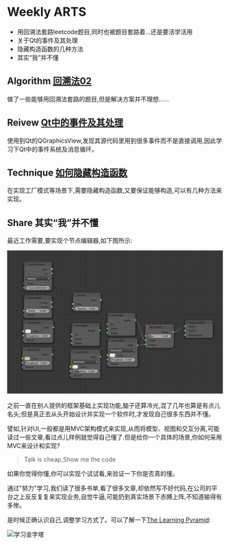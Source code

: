 # Weekly ARTS

- 用回溯法套路leetcode题目,同时也被题目套路着...还是要活学活用
- 关于Qt的事件及其处理
- 隐藏构造函数的几种方法
- 其实“我”并不懂

## Algorithm [回溯法02](Backtracking02.md)

做了一些能够用回溯法套路的题目,但是解决方案并不理想......

## Reivew [Qt中的事件及其处理](QtEvent.md)

使用到Qt的QGraphicsView,发现其源代码里用到很多事件而不是直接调用,因此学习下Qt中的事件系统及消息循环。

## Technique [如何隐藏构造函数](HideConstructor.md)

在实现工厂模式等场景下,需要隐藏构造函数,又要保证能够构造,可以有几种方法来实现。

## Share 其实“我”并不懂

最近工作需要,要实现个节点编辑器,如下图所示:

![节点编辑器](NodeEditor.jpg)

之前一直在别人提供的框架基础上实现功能,脑子还算冷光,混了几年也算是有点儿名头;但是真正去从头开始设计并实现一个软件时,才发现自己很多东西并不懂。

譬如,针对UI,一般都是用MVC架构模式来实现,从而将模型、视图和交互分离,可能读过一些文章,看过点儿样例就觉得自己懂了.但是给你一个具体的场景,你如何采用MVC来设计和实现?

> Talk is cheap,Show me the code

如果你觉得你懂,你可以实现个试试看,来验证一下你是否真的懂。

通过"努力"学习,我们读了很多书单,看了很多文章,却依然写不好代码,在公司的平台之上反反复复来实现业务,自觉牛逼,可能扔到真实场景下赤膊上阵,不知道输得有多惨。

是时候正确认识自己,调整学习方式了。可以了解一下[The Learning Pyramid](https://www.educationcorner.com/the-learning-pyramid.html):

![学习金字塔](https://www.educationcorner.com/images/learning-pyramid2.jpg)